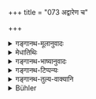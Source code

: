 +++
title = "073 अद्वारेण च"

+++

<details><summary>गङ्गानथ-मूलानुवादः</summary>

He shall hot enter a walled village or house, except through the gate. At night, he shalt, keep away, at a long distance, from the roots of trees.—(73)
</details>

<details><summary>मेधातिथिः</summary>

आवृतस्य वाटपरिक्षेपादिना ग्रामस्य अद्वारप्रवेशप्रतिषेधः । अनावृतस्य तु द्वारवतो ऽपि यथाकामम् ॥ ४.७३ ॥
</details>

<details><summary>गङ्गानथ-भाष्यानुवादः</summary>

It is only in the case of the *walled* village that the text forbids
entering, except through the gate, by passing over the walls and such
other means. In the case of the unwalled village, one might do as one
pleases, even though there he gates.—(73)
</details>

<details><summary>गङ्गानथ-टिप्पन्यः</summary>

This verse is quoted in *Aparārka* (p. 184),—and in *Saṃskāramayūkha*
(p. 72).
</details>

<details><summary>गङ्गानथ-तुल्य-वाक्यानि</summary>

*Gautama* (9.33).—‘Blowing the fire with the mouth......, entering by
the wrong gate......,—these he shall avoid.’

*Āpastamba* (1.31.21).—‘He shall not enter the village by the wrong way;
if he does so enter it, he shall recite the mantra *Namo rudrāya
vāstoṣpataye*, *etc*., or some other mantra sacred to Rudra.’

*Pāraskara* (2.7.6).—‘Looking at the water-reservoir, climbing the
tree......, crossing over dangerous places........., these he shall
avoid.’

*Yājñavalkya* (1.140).—‘He shall not enter anywhere except through the
right gate.’

*Gobhila* (3.5.35).—‘He shall not pass into a village by the wrong way.’
</details>

<details><summary>Bühler</summary>

073	Let him not enter a walled village or house except by the gate, and by night let him keep at a long distance from the roots of trees.
</details>
